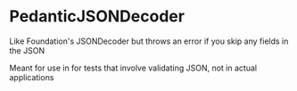 # PedanticJSONDecoder

Like Foundation's JSONDecoder but throws an error if you skip any fields in the JSON

Meant for use in for tests that involve validating JSON, not in actual applications
